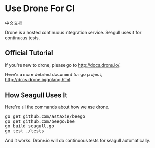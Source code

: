 
# Use Drone For CI

[中文文档](2014-11-02-use-drone-for-ci-zh.md)

Drone is a hosted continuous integration service. Seagull uses it for continuous tests.

## Official Tutorial

If you're new to drone, please go to <http://docs.drone.io/>.

Here's a more detailed document for go project, <http://docs.drone.io/golang.html>.

## How Seagull Uses It

Here're all the commands about how we use drone.

<pre>
go get github.com/astaxie/beego
go get github.com/beego/bee
go build seagull.go
go test ./tests
</pre>

And it works. Drone.io will do continuous tests for seagull automatically.